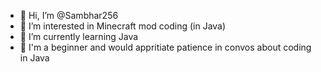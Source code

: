 - 👋 Hi, I’m @Sambhar256
- 👀 I’m interested in Minecraft mod coding (in Java)
- 🌱 I’m currently learning Java
- 👋 I'm a beginner and would appritiate patience in convos about coding in Java

<!---
Sambhar256/Sambhar256 is a ✨ special ✨ repository because its `README.md` (this file) appears on your GitHub profile.
You can click the Preview link to take a look at your changes.
--->
